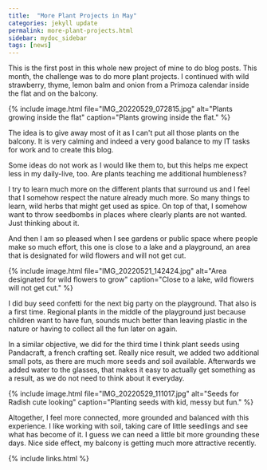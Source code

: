 ```yaml
---
title:  "More Plant Projects in May"
categories: jekyll update
permalink: more-plant-projects.html
sidebar: mydoc_sidebar
tags: [news]
---
```


This is the first post in this whole new project of mine to do blog posts. This month, the challenge was to do more plant projects. I continued with wild strawberry, thyme, lemon balm and onion from a Primoza calendar inside the flat and on the balcony.

{% include image.html file="IMG_20220529_072815.jpg" alt="Plants growing inside the flat" caption="Plants growing inside the flat." %}

The idea is to give away most of it as I can't put all those plants on the balcony. It is very calming and indeed a very good balance to my IT tasks for work and to create this blog.

Some ideas do not work as I would like them to, but this helps me expect less in my daily-live, too. Are plants teaching me additional humbleness?

I try to learn much more on the different plants that surround us and I feel that I somehow respect the nature already much more. So many things to learn, wild herbs that might get used as spice. On top of that, I somehow want to throw seedbombs in places where clearly plants are not wanted. Just thinking about it.

And then I am so pleased when I see gardens or public space where people make so much effort, this one is close to a lake and a playground, an area that is designated for wild flowers and will not get cut.

{% include image.html file="IMG_20220521_142424.jpg" alt="Area designated for wild flowers to grow" caption="Close to a lake, wild flowers will not get cut." %}

I did buy seed confetti for the next big party on the playground. That also is a first time. Regional plants in the middle of the playground just because children want to have fun, sounds much better than leaving plastic in the nature or having to collect all the fun later on again.

In a similar objective, we did for the third time I think plant seeds using Pandacraft, a french crafting set. Really nice result, we added two additional small pots, as there are much more seeds and soil available. Afterwards we added water to the glasses, that makes it easy to actually get something as a result, as we do not need to think about it everyday.

{% include image.html file="IMG_20220529_111017.jpg" alt="Seeds for Radish cute looking" caption="Planting seeds with kid, messy but fun." %}

Altogether, I feel more connected, more grounded and balanced with this experience. I like working with soil, taking care of little seedlings and see what has become of it. I guess we can need a little bit more grounding these days. Nice side effect, my balcony is getting much more attractive recently.

{% include links.html %}
